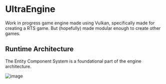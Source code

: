 # UltraEngine

Work in progress game engine made using Vulkan, specifically made for creating a RTS game. But (hopefully) made modular enough to create other games.

## Runtime Architecture

The Entity Component System is a foundational part of the engine architecture. 

![image](https://user-images.githubusercontent.com/11065634/232259736-0aa43ba9-20cc-48e9-a96d-2197bfaf5350.png)
